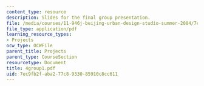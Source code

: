 ```yaml
---
content_type: resource
description: Slides for the final group presentation.
file: /media/courses/11-946j-beijing-urban-design-studio-summer-2004/7ec9fb2faba277c8933085910c8cc611_4group1.pdf
file_type: application/pdf
learning_resource_types:
- Projects
ocw_type: OCWFile
parent_title: Projects
parent_type: CourseSection
resourcetype: Document
title: 4group1.pdf
uid: 7ec9fb2f-aba2-77c8-9330-85910c8cc611
---
```

